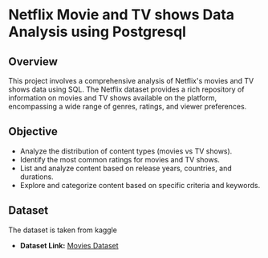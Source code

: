 # Netflix Movie and TV shows Data Analysis using Postgresql
## Overview 
This project involves a comprehensive analysis of Netflix's movies and TV shows data using SQL. The Netflix dataset provides a rich repository of information on movies and TV shows available on the platform, encompassing a wide range of genres, ratings, and viewer preferences.
## Objective
- Analyze the distribution of content types (movies vs TV shows).
- Identify the most common ratings for movies and TV shows.
- List and analyze content based on release years, countries, and durations.
- Explore and categorize content based on specific criteria and keywords.
## Dataset 
The dataset is taken from kaggle 
- **Dataset Link:** [Movies Dataset](https://www.kaggle.com/datasets/shivamb/netflix-shows?resource=download)
